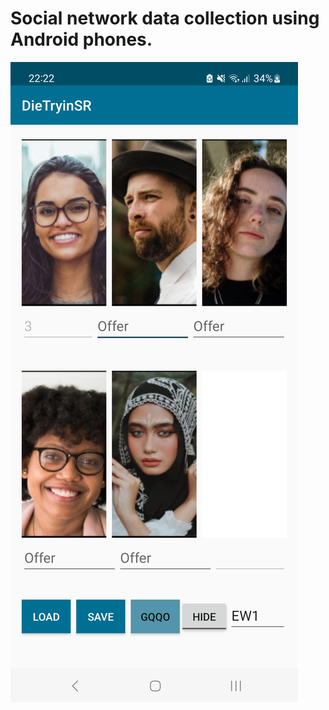 # Social network data collection using Android phones.


![Data collection](Screenshot_20230619_222256_DieTryinSR.jpg)
